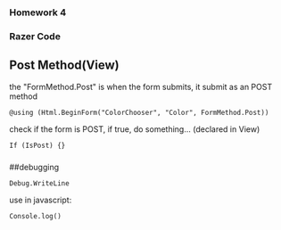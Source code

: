 ### Homework 4

### Razer Code

## Post Method(View)
the "FormMethod.Post" is when the form submits, it submit as an POST method
```
@using (Html.BeginForm("ColorChooser", "Color", FormMethod.Post))
```

check if the form is POST, if true, do something... (declared in View)
```
If (IsPost) {}
```

### 




##debugging
```
Debug.WriteLine
```

use in javascript:
```
Console.log()
```



